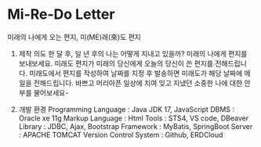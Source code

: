 # Mi-Re-Do Letter
미래의 나에게 오는 편지, 미(ME)래(來)도 편지

1. 제작 의도
  한 달 후, 일 년 후의 나는 어떻게 지내고 있을까? 미래의 나에게 편지를 보내보세요.
  미래도 편지가 미래의 당신에게 오늘의 당신이 쓴 편지를 전해드립니다.
  미래도에서 편지를 작성하여 날짜를 지정 후 발송하면 미래도가 해당 날짜에 메일을 전해드립니다.
  바쁘고 머리아픈 일상에 치여 잊고 지냈던 소중한 나에 대한 안부를 물어보세요-

2. 개발 환경
   Programming Language : Java JDK 17, JavaScript
   DBMS : Oracle xe 11g
   Markup Language : Html
   Tools : STS4, VS code, DBeaver
   Library : JDBC, Ajax, Bootstrap
   Framework : MyBatis, SpringBoot
   Server : APACHE TOMCAT
   Version Control System : Github, ERDCloud


   
